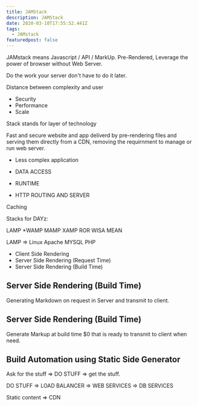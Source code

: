```yaml
---
title: JAMStack
description: JAMStack
date: 2020-03-10T17:55:52.441Z
tags:
  - JAMstack
featuredpost: false
---
```

JAMstack means Javascript / API / MarkUp. Pre-Rendered, Leverage the power of browser without Web Server.

Do the work your server don't have to do it later.

Distance between complexity and user

- Security
- Performance
- Scale

Stack stands for layer of technology

Fast and secure website and app deliverd by pre-rendering files and serving them directly from a CDN, removing the requirnment to manage or run web server. 


- Less complex application

- DATA ACCESS
- RUNTIME
- HTTP ROUTING AND SERVER

Caching

Stacks for DAYz:

LAMP
*WAMP
MAMP
XAMP
ROR
WISA
MEAN

LAMP => Linux Apache MYSQL PHP


- Client Side Rendering
- Server Side Rendering (Request Time)
- Server Side Rendering (Build Time)

## Server Side Rendering (Build Time)
Generating Markdown on request in Server and transmit to client.

## Server Side Rendering (Build Time)

Generate Markup at build time $0 that is ready to transmit to client when need.


## Build Automation using Static Side Generator

Ask for the stuff => DO STUFF => get the stuff.

DO STUFF => LOAD BALANCER => WEB SERVICES => DB SERVICES

Static content => CDN